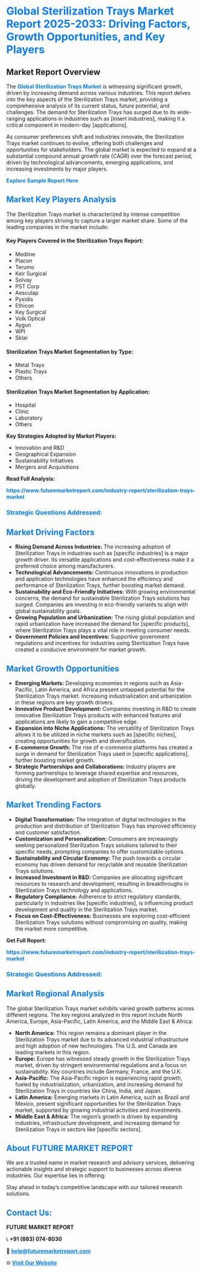 <h1 style="color: #007BFF;">Global Sterilization Trays Market Report 2025-2033: Driving Factors, Growth Opportunities, and Key Players</h1>

<section id="overview">
<h2>Market Report Overview</h2>
<p>The <a href="https://www.futuremarketreport.com/industry-report/sterilization-trays-market" style="color: #007BFF; text-decoration: none;"><strong>Global Sterilization Trays Market</strong></a> is witnessing significant growth, driven by increasing demand across various industries. This report delves into the key aspects of the Sterilization Trays market, providing a comprehensive analysis of its current status, future potential, and challenges. The demand for Sterilization Trays has surged due to its wide-ranging applications in industries such as [insert industries], making it a critical component in modern-day [applications].</p>
<p>As consumer preferences shift and industries innovate, the Sterilization Trays market continues to evolve, offering both challenges and opportunities for stakeholders. The global market is expected to expand at a substantial compound annual growth rate (CAGR) over the forecast period, driven by technological advancements, emerging applications, and increasing investments by major players.</p>
</section>

<section id="overview">
<p><a href="https://www.futuremarketreport.com/request-sample/reportId=50422" style="color: #007BFF; text-decoration: none;"><strong>Explore Sample Report Here</strong></a></p>
</section>

<section id="key-players">
<h2 style="color: #007BFF;">Market Key Players Analysis</h2>
<p>The Sterilization Trays market is characterized by intense competition among key players striving to capture a larger market share. Some of the leading companies in the market include:</p>
<h4>Key Players Covered in the Sterilization Trays Report:</h4>
<ul><li>Medline</li><li>Placon</li><li>Terumo</li><li>Keir Surgical</li><li>Solvay</li><li>PST Corp</li><li>Aesculap</li><li>Pyxidis</li><li>Ethicon</li><li>Key Surgical</li><li>Volk Optical</li><li>Aygun</li><li>WPI</li><li>Sklar</li></ul>
<h4>Sterilization Trays Market Segmentation by Type:</h4>
<ul><li>Metal Trays</li><li>Plastic Trays</li><li>Others</li></ul>

<h4>Sterilization Trays Market Segmentation by Application:</h4>
<ul><li>Hospital</li><li>Clinic</li><li>Laboratory</li><li>Others</li></ul>
<p><strong>Key Strategies Adopted by Market Players:</strong></p>
<ul>
<li>Innovation and R&D</li>
<li>Geographical Expansion</li>
<li>Sustainability Initiatives</li>
<li>Mergers and Acquisitions</li>
</ul>
</section>

<section>
<p><strong>Read Full Analysis: </strong></p><a href="https://www.futuremarketreport.com/industry-report/sterilization-trays-market" style="color: #007BFF; text-decoration: none;"><strong>https://www.futuremarketreport.com/industry-report/sterilization-trays-market</strong></a>
<h3 style="color: #007BFF;">Strategic Questions Addressed:</h3>
</section>

<section id="driving-factors">
<h2 style="color: #007BFF;">Market Driving Factors</h2>
<ul>
<li><strong>Rising Demand Across Industries:</strong> The increasing adoption of Sterilization Trays in industries such as [specific industries] is a major growth driver. Its versatile applications and cost-effectiveness make it a preferred choice among manufacturers.</li>
<li><strong>Technological Advancements:</strong> Continuous innovations in production and application technologies have enhanced the efficiency and performance of Sterilization Trays, further boosting market demand.</li>
<li><strong>Sustainability and Eco-Friendly Initiatives:</strong> With growing environmental concerns, the demand for sustainable Sterilization Trays solutions has surged. Companies are investing in eco-friendly variants to align with global sustainability goals.</li>
<li><strong>Growing Population and Urbanization:</strong> The rising global population and rapid urbanization have increased the demand for [specific products], where Sterilization Trays plays a vital role in meeting consumer needs.</li>
<li><strong>Government Policies and Incentives:</strong> Supportive government regulations and incentives for industries using Sterilization Trays have created a conducive environment for market growth.</li>
</ul>
</section>

<section id="growth-opportunities">
<h2 style="color: #007BFF;">Market Growth Opportunities</h2>
<ul>
<li><strong>Emerging Markets:</strong> Developing economies in regions such as Asia-Pacific, Latin America, and Africa present untapped potential for the Sterilization Trays market. Increasing industrialization and urbanization in these regions are key growth drivers.</li>
<li><strong>Innovative Product Development:</strong> Companies investing in R&D to create innovative Sterilization Trays products with enhanced features and applications are likely to gain a competitive edge.</li>
<li><strong>Expansion into Niche Applications:</strong> The versatility of Sterilization Trays allows it to be utilized in niche markets such as [specific niches], creating opportunities for growth and diversification.</li>
<li><strong>E-commerce Growth:</strong> The rise of e-commerce platforms has created a surge in demand for Sterilization Trays used in [specific applications], further boosting market growth.</li>
<li><strong>Strategic Partnerships and Collaborations:</strong> Industry players are forming partnerships to leverage shared expertise and resources, driving the development and adoption of Sterilization Trays products globally.</li>
</ul>
</section>

<section id="trending-factors">
<h2 style="color: #007BFF;">Market Trending Factors</h2>
<ul>
<li><strong>Digital Transformation:</strong> The integration of digital technologies in the production and distribution of Sterilization Trays has improved efficiency and customer satisfaction.</li>
<li><strong>Customization and Personalization:</strong> Consumers are increasingly seeking personalized Sterilization Trays solutions tailored to their specific needs, prompting companies to offer customizable options.</li>
<li><strong>Sustainability and Circular Economy:</strong> The push towards a circular economy has driven demand for recyclable and reusable Sterilization Trays solutions.</li>
<li><strong>Increased Investment in R&D:</strong> Companies are allocating significant resources to research and development, resulting in breakthroughs in Sterilization Trays technology and applications.</li>
<li><strong>Regulatory Compliance:</strong> Adherence to strict regulatory standards, particularly in industries like [specific industries], is influencing product development and quality in the Sterilization Trays market.</li>
<li><strong>Focus on Cost-Effectiveness:</strong> Businesses are exploring cost-efficient Sterilization Trays solutions without compromising on quality, making the market more competitive.</li>
</ul>
</section>

<section>
<p><strong>Get Full Report: </strong></p><a href="https://www.futuremarketreport.com/industry-report/sterilization-trays-market" style="color: #007BFF; text-decoration: none;"><strong>https://www.futuremarketreport.com/industry-report/sterilization-trays-market</strong></a>
<h3 style="color: #007BFF;">Strategic Questions Addressed:</h3>
</section>


<section id="regional-analysis">
<h2 style="color: #007BFF;">Market Regional Analysis</h2>
<p>The global Sterilization Trays market exhibits varied growth patterns across different regions. The key regions analyzed in this report include North America, Europe, Asia-Pacific, Latin America, and the Middle East & Africa:</p>
<ul>
<li><strong>North America:</strong> This region remains a dominant player in the Sterilization Trays market due to its advanced industrial infrastructure and high adoption of new technologies. The U.S. and Canada are leading markets in this region.</li>
<li><strong>Europe:</strong> Europe has witnessed steady growth in the Sterilization Trays market, driven by stringent environmental regulations and a focus on sustainability. Key countries include Germany, France, and the U.K.</li>
<li><strong>Asia-Pacific:</strong> The Asia-Pacific region is experiencing rapid growth, fueled by industrialization, urbanization, and increasing demand for Sterilization Trays in countries like China, India, and Japan.</li>
<li><strong>Latin America:</strong> Emerging markets in Latin America, such as Brazil and Mexico, present significant opportunities for the Sterilization Trays market, supported by growing industrial activities and investments.</li>
<li><strong>Middle East & Africa:</strong> The region’s growth is driven by expanding industries, infrastructure development, and increasing demand for Sterilization Trays in sectors like [specific sectors].</li>
</ul>
</section>

<footer>
<h2 style="color: #007BFF;">About FUTURE MARKET REPORT</h2>
<p>We are a trusted name in market research and advisory services, delivering actionable insights and strategic support to businesses across diverse industries. Our expertise lies in offering:</p>

<p>Stay ahead in today’s competitive landscape with our tailored research solutions.</p>

<h2 style="color: #007BFF;">Contact Us:</h2>
<p><strong>FUTURE MARKET REPORT</strong></p>
<p>📞 <strong>+91 (883) 074-8030</strong></p>
<p>📧 <strong><a href="mailto:help@futuremarketreport.com" style="color: #007BFF;">help@futuremarketreport.com</a></strong></p>
<p>🌐 <strong><a href="https://www.futuremarketreport.com/" style="color: #007BFF;">Visit Our Website</a></strong></p>
</footer>